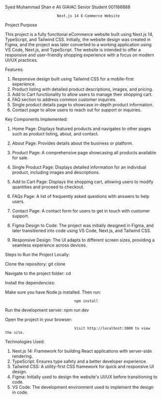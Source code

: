 Syed Muhammad Shan e Ali  GIAIAC  Senior Student 001166888


                            Next.js 14 E-Commerce Website

Project Purpose

This project is a fully functional eCommerce website built using Next.js 14, TypeScript, and Tailwind CSS. Initially, the website design was created in Figma, and the project was later converted to a working application using VS Code, Next.js, and TypeScript. The website is intended to offer a responsive and user-friendly shopping experience with a focus on modern UI/UX practices.

Features:

1. Responsive design built using Tailwind CSS for a mobile-first experience.
2. Product listing with detailed product descriptions, images, and pricing.
3. Add to Cart functionality to allow users to manage their shopping cart.
4. FAQ section to address common customer inquiries.
5. Single product details page to showcase in-depth product information.
6. Contact page to allow users to reach out for support or inquiries.


Key Components Implemented:

1. Home Page: Displays featured products and navigates to other pages such as product listing, about, and contact.

2. About Page: Provides details about the business or platform.

3. Product Page: A comprehensive page showcasing all products available for sale.

4. Single Product Page: Displays detailed information for an individual product, including images and     descriptions.

5. Add to Cart Page: Displays the shopping cart, allowing users to modify quantities and proceed to checkout.

6. FAQs Page: A list of frequently asked questions with answers to help users.

7. Contact Page: A contact form for users to get in touch with customer support.

8. Figma Design to Code: The project was initially designed in Figma, and later transitioned into code using VS Code, Next.js, and Tailwind CSS.

9. Responsive Design: The UI adapts to different screen sizes, providing a seamless experience across devices.



Steps to Run the Project Locally:

Clone the repository:               git clone <repository-url>

Navigate to the project folder:     cd <project-folder>

Install the dependencies:

Make sure you have Node.js installed. Then run:

                                    npm install

Run the development server:
                                    npm run dev

Open the project in your browser:

                                    Visit http://localhost:3000 to view the site.

Technologies Used:

1. Next.js 14: Framework for building React applications with server-side rendering.
2. TypeScript: Ensures type safety and a better developer experience.
3. Tailwind CSS: A utility-first CSS framework for quick and responsive UI design.
4. Figma: Initially used to design the website's UI/UX before transitioning to code.
5. VS Code: The development environment used to implement the design in code.